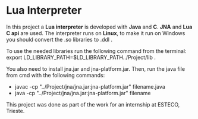 # Lua Interpreter 
In this project a **Lua interpreter** is developed with **Java** and **C**. **JNA** and **Lua C api** are used. The interpreter runs on **Linux**, to make it run on Windows you should convert the .so libraries to .ddl . <br>

To use the needed libraries run the following command from the terminal: <br> export LD_LIBRARY_PATH=$LD_LIBRARY_PATH../Project/lib . <br> 

You also need to install jna.jar and jna-platform.jar. Then, run the java file from cmd with the following commands:
  - javac -cp "../Project/jna/jna.jar:jna-platform.jar" filename.java
  - java -cp "../Project/jna/jna.jar:jna-platform.jar" filename

This project was done as part of the work for an internship at ESTECO, Trieste. 
